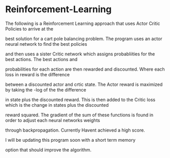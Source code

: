 # Reinforcement-Learning

The following is a Reinforcement Learning approach that uses Actor Critic Policies to arrive at the 

best solution for a cart pole balancing problem. The program uses an actor neural network to find the best policies 

and then uses a sister Critic network which assigns probabliities for the best actions. The best actions and 

probabilities for each action are then rewarded and discounted. Where each loss in reward is the difference 

between a discounted actor and crtic state. The Actor reward is maximized by taking the -log of the the difference 

in state plus the discounted reward. This is then added to the Critic loss which is the change in states plus the discounted 

reward squared. The gradient of the sum of these functions is found in order to adjust each neural networks weights 

 through backpropagation. Currently Havent achieved a high score.
 
 
 I will be updating this program soon with a short term memory 
 
 option that should improve the algorithm.
